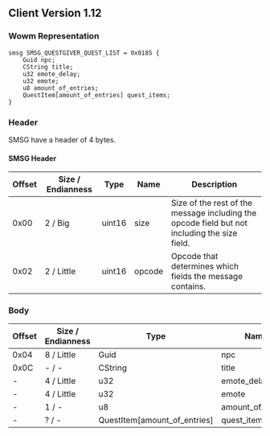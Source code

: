 ## Client Version 1.12

### Wowm Representation
```rust,ignore
smsg SMSG_QUESTGIVER_QUEST_LIST = 0x0185 {
    Guid npc;    
    CString title;    
    u32 emote_delay;    
    u32 emote;    
    u8 amount_of_entries;    
    QuestItem[amount_of_entries] quest_items;    
}
```
### Header
SMSG have a header of 4 bytes.

#### SMSG Header
| Offset | Size / Endianness | Type   | Name   | Description |
| ------ | ----------------- | ------ | ------ | ----------- |
| 0x00   | 2 / Big           | uint16 | size   | Size of the rest of the message including the opcode field but not including the size field.|
| 0x02   | 2 / Little        | uint16 | opcode | Opcode that determines which fields the message contains.|
### Body
| Offset | Size / Endianness | Type | Name | Description |
| ------ | ----------------- | ---- | ---- | ----------- |
| 0x04 | 8 / Little | Guid | npc |  |
| 0x0C | - / - | CString | title |  |
| - | 4 / Little | u32 | emote_delay |  |
| - | 4 / Little | u32 | emote |  |
| - | 1 / - | u8 | amount_of_entries |  |
| - | ? / - | QuestItem[amount_of_entries] | quest_items |  |
